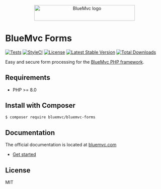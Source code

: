 <p align="center">
   <img src="https://cdn.bluemvc.net/img/logo-320x50.png" width="320" height="50" alt="BlueMvc logo">
</p>

# BlueMvc Forms

[![Tests](https://github.com/themichaelhall/bluemvc-forms/workflows/tests/badge.svg?branch=master)](https://github.com/themichaelhall/bluemvc-forms/actions)
[![StyleCI](https://styleci.io/repos/89946368/shield?style=flat)](https://styleci.io/repos/89946368)
[![License](https://poser.pugx.org/bluemvc/bluemvc-forms/license)](https://packagist.org/packages/bluemvc/bluemvc-forms)
[![Latest Stable Version](https://poser.pugx.org/bluemvc/bluemvc-forms/v/stable)](https://packagist.org/packages/bluemvc/bluemvc-forms)
[![Total Downloads](https://poser.pugx.org/bluemvc/bluemvc-forms/downloads)](https://packagist.org/packages/bluemvc/bluemvc-forms)

Easy and secure form processing for the [BlueMvc PHP framework](https://github.com/themichaelhall/bluemvc).

## Requirements

- PHP >= 8.0

## Install with Composer

``` bash
$ composer require bluemvc/bluemvc-forms
```

## Documentation

The official documentation is located at [bluemvc.com](https://bluemvc.com/)

- [Get started](https://bluemvc.com/tutorials/get-started/)

## License

MIT
